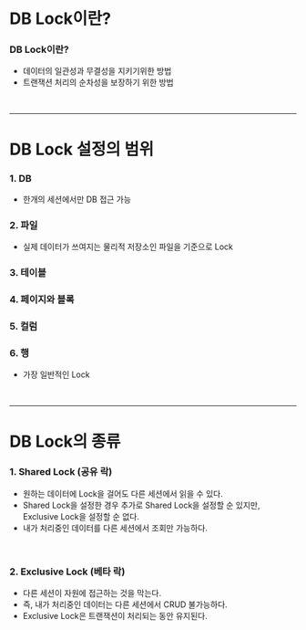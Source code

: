 # DB Lock이란?
### DB Lock이란?

* 데이터의 일관성과 무결성을 지키기위한 방법
* 트랜잭션 처리의 순차성을 보장하기 위한 방법

<br>
<hr>

# DB Lock 설정의 범위
### 1. DB

* 한개의 세션에서만 DB 접근 가능

### 2. 파일
* 실제 데이터가 쓰여지는 물리적 저장소인 파일을 기준으로 Lock

### 3. 테이블
### 4. 페이지와 블록
### 5. 컬럼
### 6. 행
* 가장 일반적인 Lock

<br>
<hr>

# DB Lock의 종류
### 1. Shared Lock (공유 락)

* 원하는 데이터에 Lock을 걸어도 다른 세션에서 읽을 수 있다.
* Shared Lock을 설정한 경우 추가로 Shared Lock을 설정할 순 있지만, Exclusive Lock을 설정할 순 없다.
* 내가 처리중인 데이터를 다른 세션에서 조회만 가능하다.

<br>

### 2. Exclusive Lock (베타 락)

* 다른 세션이 자원에 접근하는 것을 막는다.
*  즉, 내가 처리중인 데이터는 다른 세션에서 CRUD 불가능하다.
* Exclusive Lock은 트랜잭션이 처리되는 동안 유지된다.
